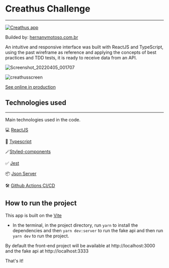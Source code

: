 # Creathus Challenge
-----------
[![Creathus app](https://github.com/hernanymotoso/creathus-test/actions/workflows/creathus-workflow.yml/badge.svg?branch=master)](https://github.com/hernanymotoso/creathus-test/actions/workflows/creathus-workflow.yml)

Builded by: [hernanymotoso.com.br](https://www.hernanymotoso.com.br)


An intuitive and responsive interface was built with ReactJS and TypeScript, using the past wireframe as reference and applying the concepts of best practices and TDD tests, it is ready to receive data from an API. 

![Screenshot_20220405_001707](https://user-images.githubusercontent.com/28400751/161673933-02faa3f7-0aa1-4d16-aeb9-ad080b0ad9d0.png)

![creathusscreen](https://user-images.githubusercontent.com/28400751/161673677-1f44bfa9-9329-48f9-bc27-e0e4a57c2222.png)

[See online in production](https://creathus.hernanymotoso.com.br/)


## Technologies used
----
Main technologies used in the code.

💻 [ReactJS](https://pt-br.reactjs.org/)

🧰 [Typescript](https://www.typescriptlang.org/)

🪄[Styled-components](https://styled-components.com/)

✅ [Jest](https://jestjs.io/)

📦 [Json Server](https://github.com/typicode/json-server)

🛠 [Github Actions CI/CD](https://github.com/features/actions)

## How to run the project

This app is built on the [Vite](https://vitejs.dev)

* In the terminal, in the project directory, run `yarn` to install the dependencies and then `yarn dev:server` to run the fake api and then run `yarn dev` to run the project.

By default the front-end project will be available at http://localhost:3000 and the fake api at http://localhost:3333 

That's it! 

